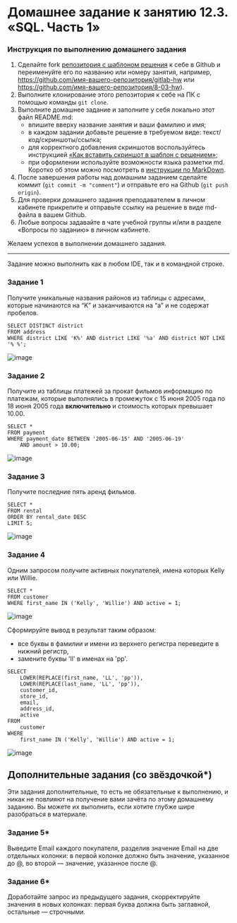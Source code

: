 # Домашнее задание к занятию 12.3. «SQL. Часть 1»

### Инструкция по выполнению домашнего задания

1. Сделайте fork [репозитория c шаблоном решения](https://github.com/netology-code/sys-pattern-homework) к себе в Github и переименуйте его по названию или номеру занятия, например, https://github.com/имя-вашего-репозитория/gitlab-hw или https://github.com/имя-вашего-репозитория/8-03-hw).
2. Выполните клонирование этого репозитория к себе на ПК с помощью команды `git clone`.
3. Выполните домашнее задание и заполните у себя локально этот файл README.md:
   - впишите вверху название занятия и ваши фамилию и имя;
   - в каждом задании добавьте решение в требуемом виде: текст/код/скриншоты/ссылка;
   - для корректного добавления скриншотов воспользуйтесь инструкцией [«Как вставить скриншот в шаблон с решением»](https://github.com/netology-code/sys-pattern-homework/blob/main/screen-instruction.md);
   - при оформлении используйте возможности языка разметки md. Коротко об этом можно посмотреть в [инструкции по MarkDown](https://github.com/netology-code/sys-pattern-homework/blob/main/md-instruction.md).
4. После завершения работы над домашним заданием сделайте коммит (`git commit -m "comment"`) и отправьте его на Github (`git push origin`).
5. Для проверки домашнего задания преподавателем в личном кабинете прикрепите и отправьте ссылку на решение в виде md-файла в вашем Github.
6. Любые вопросы задавайте в чате учебной группы и/или в разделе «Вопросы по заданию» в личном кабинете.

Желаем успехов в выполнении домашнего задания.

---

Задание можно выполнить как в любом IDE, так и в командной строке.

### Задание 1

Получите уникальные названия районов из таблицы с адресами, которые начинаются на “K” и заканчиваются на “a” и не содержат пробелов.
```
SELECT DISTINCT district
FROM address
WHERE district LIKE 'K%' AND district LIKE '%a' AND district NOT LIKE '% %';
```
![image](https://github.com/Randomize47/sdb-homeworks/assets/120917553/8988b367-fdea-4bea-a57f-641ccafd79b0)

### Задание 2

Получите из таблицы платежей за прокат фильмов информацию по платежам, которые выполнялись в промежуток с 15 июня 2005 года по 18 июня 2005 года **включительно** и стоимость которых превышает 10.00.

```
SELECT *
FROM payment
WHERE payment_date BETWEEN '2005-06-15' AND '2005-06-19'
    AND amount > 10.00;
```
![image](https://github.com/Randomize47/sdb-homeworks/assets/120917553/a1464d45-c71d-4e32-a4a9-5487c01b34a1)


### Задание 3

Получите последние пять аренд фильмов.
```
SELECT *
FROM rental
ORDER BY rental_date DESC
LIMIT 5;
```
![image](https://github.com/Randomize47/sdb-homeworks/assets/120917553/216658b1-b4c5-4dac-8880-6de6e49ad95c)

### Задание 4

Одним запросом получите активных покупателей, имена которых Kelly или Willie. 
```
SELECT *
FROM customer
WHERE first_name IN ('Kelly', 'Willie') AND active = 1;
```
![image](https://github.com/Randomize47/sdb-homeworks/assets/120917553/88fa216f-8d57-44e8-940d-c7f82f82230e)

Сформируйте вывод в результат таким образом:
- все буквы в фамилии и имени из верхнего регистра переведите в нижний регистр,
- замените буквы 'll' в именах на 'pp'.

```
SELECT 
    LOWER(REPLACE(first_name, 'LL', 'pp')),
    LOWER(REPLACE(last_name, 'LL', 'pp')),
    customer_id, 
    store_id, 
    email,
    address_id,
    active
FROM 
    customer
WHERE 
    first_name IN ('Kelly', 'Willie') AND active = 1;
```
![image](https://github.com/Randomize47/sdb-homeworks/assets/120917553/8d12ffb9-3289-4c44-89c3-9ed1969a5f5b)


## Дополнительные задания (со звёздочкой*)
Эти задания дополнительные, то есть не обязательные к выполнению, и никак не повлияют на получение вами зачёта по этому домашнему заданию. Вы можете их выполнить, если хотите глубже шире разобраться в материале.

### Задание 5*

Выведите Email каждого покупателя, разделив значение Email на две отдельных колонки: в первой колонке должно быть значение, указанное до @, во второй — значение, указанное после @.

### Задание 6*

Доработайте запрос из предыдущего задания, скорректируйте значения в новых колонках: первая буква должна быть заглавной, остальные — строчными.

